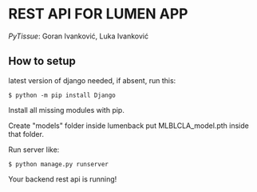 # REST API FOR LUMEN APP

_PyTissue_: Goran Ivanković, Luka Ivanković

## How to setup

latest version of django needed, if absent, run this:

`$ python -m pip install Django`

Install all missing modules with pip.

Create "models" folder inside lumenback
put MLBLCLA_model.pth inside that folder.

Run server like:

`$ python manage.py runserver`

Your backend rest api is running!